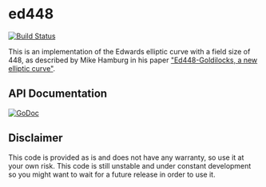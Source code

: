 # ed448

[![Build Status](https://travis-ci.org/twstrike/ed448.svg?branch=master)](https://travis-ci.org/twstrike/ed448)

This is an implementation of the Edwards elliptic curve with a field size of 448, as described by Mike Hamburg in his paper ["Ed448-Goldilocks, a new elliptic curve"](http://csrc.nist.gov/groups/ST/ecc-workshop-2015/papers/session7-hamburg-michael.pdf).

## API Documentation

[![GoDoc](https://godoc.org/github.com/twstrike/ed448?status.svg)](https://godoc.org/github.com/twstrike/ed448)

## Disclaimer
This code is provided as is and does not have any warranty, so use it at your own risk.
This code is still unstable and under constant development so you might want to wait for a future release in order to use it.
